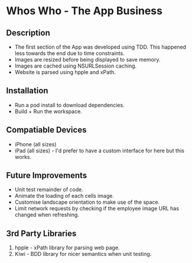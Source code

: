 Whos Who - The App Business
===========================

Description
-----------

- The first section of the App was developed using TDD. This happened less towards the end due to time constraints.
- Images are resized before being displayed to save memory.
- Images are cached using NSURLSession caching.
- Website is parsed using hpple and xPath.

Installation
------------

- Run a pod install to download dependencies.
- Build + Run the workspace.

Compatiable Devices
-------------------

- iPhone (all sizes)
- iPad (all sizes) - I'd prefer to have a custom interface for here but this works.


Future Improvements
-------------------

- Unit test remainder of code.
- Animate the loading of each cells image.
- Customise landscape orientation to make use of the space.
- Limit network requests by checking if the employee image URL has changed when refreshing.


3rd Party Libraries
-------------------

1. hpple - xPath library for parsing web page.
2. Kiwi - BDD library for nicer semantics when unit testing.


